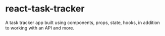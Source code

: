 # react-task-tracker
A task tracker app built using components, props, state, hooks, in addition to working with an API and more.
